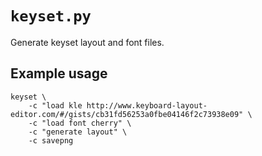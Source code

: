 # `keyset.py`

Generate keyset layout and font files.

## Example usage

    keyset \
        -c "load kle http://www.keyboard-layout-editor.com/#/gists/cb31fd56253a0fbe04146f2c73938e09" \
        -c "load font cherry" \
        -c "generate layout" \
        -c savepng

